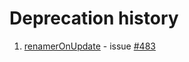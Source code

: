 # Deprecation history

1. [renamerOnUpdate](./archive/renamerOnUpdate) - issue [#483](https://github.com/stashapp/CommunityScripts/issues/483)